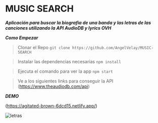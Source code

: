 # MUSIC SEARCH

***Aplicación para buscar la biografia de una banda y las letras de las canciones utilizando la API AudioDB y lyrics OVH***



***Como Empezar*** 

>Clonar el Repo
`git clone https://github.com/AngelVelay/MUSIC-SEARCH`

> Instalar las dependencias necesarias 
`npm install `

>Ejecuta el comando para ver la app 
`npm start`

>Ve a los siguientes links para conseguir la API
(https://www.theaudiodb.com/api)


***DEMO***

(https://agitated-brown-6dcd15.netlify.app/)


![letras](https://user-images.githubusercontent.com/26851737/140632348-8704fe54-2b1c-41b6-8829-af3581c10dfc.png)

